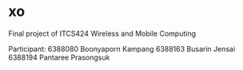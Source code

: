 # xo
Final project of ITCS424 Wireless and Mobile Computing

Participant: 
6388080 Boonyaporn Kampang
6388163 Busarin Jensai
6388194 Pantaree Prasongsuk
